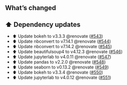 ## What’s changed

## ⬆️ Dependency updates

- ⬆️ Update bokeh to v3.3.3 @renovate ([#543](https://github.com/hassio-addons/addon-jupyterlab/pull/543))
- ⬆️ Update nbconvert to v7.14.1 @renovate ([#544](https://github.com/hassio-addons/addon-jupyterlab/pull/544))
- ⬆️ Update nbconvert to v7.14.2 @renovate ([#545](https://github.com/hassio-addons/addon-jupyterlab/pull/545))
- ⬆️ Update beautifulsoup4 to v4.12.3 @renovate ([#546](https://github.com/hassio-addons/addon-jupyterlab/pull/546))
- ⬆️ Update jupyterlab to v4.0.11 @renovate ([#547](https://github.com/hassio-addons/addon-jupyterlab/pull/547))
- ⬆️ Update pandas to v2.2.0 @renovate ([#548](https://github.com/hassio-addons/addon-jupyterlab/pull/548))
- ⬆️ Update seaborn to v0.13.2 @renovate ([#549](https://github.com/hassio-addons/addon-jupyterlab/pull/549))
- ⬆️ Update bokeh to v3.3.4 @renovate ([#550](https://github.com/hassio-addons/addon-jupyterlab/pull/550))
- ⬆️ Update jupyterlab to v4.0.12 @renovate ([#551](https://github.com/hassio-addons/addon-jupyterlab/pull/551))
